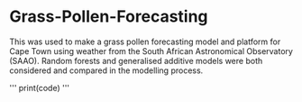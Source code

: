 # Grass-Pollen-Forecasting
This was used to make a grass pollen forecasting model and platform for Cape Town using weather from the South African Astronomical Observatory (SAAO). Random forests and generalised additive models were both considered and compared in the modelling process.


'''
print(code)
'''
